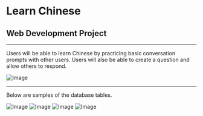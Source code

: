 # Learn Chinese
## Web Development Project
---

Users will be able to learn Chinese by practicing basic conversation prompts with other users. Users will also be able to create a question and allow others to respond. 


![Image](../Public/images/Flowchart.jpeg)

---

Below are samples of the database tables. 

![Image](../Website_Project/public/images/databases.jpg)
![Image](../Website_Project/public/images/postDemo.jpg)
![Image](../Website_Project/public/images/promptDemo.jpg)
![Image](../Website_Project/public/images/userDemo.jpg)

